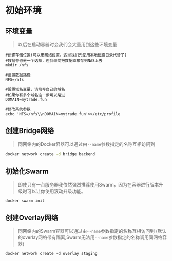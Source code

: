 # 初始环境



## 环境变量

> 以后在启动容器时会我们会大量用到这些环境变量

```text
#创建存储位置(可以用网络位置，这里我们先使用本地磁盘目录代替了)
#数据卷也是一个选择，但我倾向把数据直接存到NAS上去
mkdir /nfs

#设置数据路径
NFS=/nfs

#设置域名变量，请填写自己的域名
#如果你有多个域名这一步可以略过
DOMAIN=mytrade.fun

#修改系统参数
echo 'NFS=/nfs\\nDOMAIN=mytrade.fun'>>/etc/profile
```

## 创建Bridge网络

> 同网络内的Docker容器可以通过由`--name`参数指定的名称互相访问到

```bash
docker network create -d bridge backend
```

## 初始化Swarm

> 即使只有一台服务器我依然强烈推荐使用Swarm，因为在容器进行版本升级时可以让你使用滚动升级功能。

```text
docker swarm init
```

## 创建Overlay网络

> 同网络内的Swarm容器可以通过由`--name`参数指定的名称互相访问到
> \(默认的overlay网络带有隔离,Swarm无法用`--name`参数指定的名称调用同网络容器\)

```text
docker network create -d overlay staging
```

